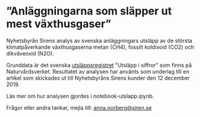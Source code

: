 # ”Anläggningarna som släpper ut mest växthusgaser”

Nyhetsbyrån Sirens analys av svenska anläggningars utsläpp av de största klimatpåverkande växthusgaserna metan (CH4), fossilt koldixoid (CO2) och dikväveoxid (N2O).

Grunddata är det svenska [utsläppsregistret](http://utslappisiffror.naturvardsverket.se/) "Utsläpp i siffror" som finns på Naturvårdsverket. Resultatet av analysen har använts som underlag till en artikel som skickades ut till Nyhetsbyråns Sirens kunder den 12 december 2019.

Läs mer om hur analysen gjordes i notebook-utslapp.ipynb.

Frågor eller andra tankar, mejla till: [anna.norberg@siren.se](mailto:anna.norberg@siren.se)